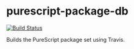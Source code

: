 # purescript-package-db

[![Build Status](https://travis-ci.org/paf31/purescript-package-db.svg?branch=master)](https://travis-ci.org/paf31/purescript-package-db)

Builds the PureScript package set using Travis.
